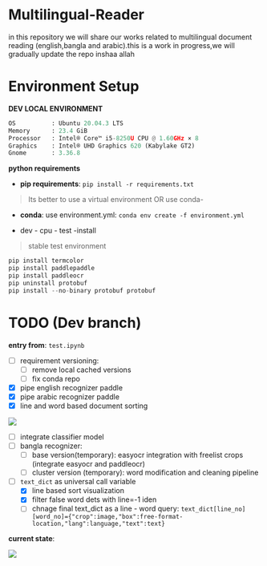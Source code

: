 # Multilingual-Reader
in this repository we will share our works related to multilingual document reading (english,bangla and arabic).this is a work in progress,we will gradually update the repo inshaa allah



# Environment Setup

**DEV LOCAL ENVIRONMENT**  

```python
OS          : Ubuntu 20.04.3 LTS       
Memory      : 23.4 GiB 
Processor   : Intel® Core™ i5-8250U CPU @ 1.60GHz × 8    
Graphics    : Intel® UHD Graphics 620 (Kabylake GT2)  
Gnome       : 3.36.8
```

**python requirements**

* **pip requirements**: ```pip install -r requirements.txt``` 

> Its better to use a virtual environment 
> OR use conda-

* **conda**: use environment.yml: ```conda env create -f environment.yml```

* dev - cpu - test -install 

> stable test environment 

```python
pip install termcolor
pip install paddlepaddle
pip install paddleocr
pip uninstall protobuf
pip install --no-binary protobuf protobuf
```



# TODO (Dev branch)

**entry from**: ```test.ipynb```

- [ ] requirement versioning:
    - [ ] remove local cached versions
    - [ ] fix conda repo

- [x] pipe english recognizer paddle
- [x] pipe arabic recognizer paddle
- [x] line and word based document sorting

![](/tests/issue_check.png)

- [ ] integrate classifier model
- [ ] bangla recognizer: 
    - [ ] base version(temporary): easyocr integration with freelist crops (integrate easyocr and paddleocr)
    - [ ] cluster version (temporary): word modification and cleaning pipeline
- [ ] ```text_dict``` as universal call variable
    - [x] line based sort visualization 
    - [x] filter false word dets with line=-1 iden
    - [ ] chnage final text_dict as a line - word query: ```text_dict[line_no][word_no]={"crop":image,"box":free-format-location,"lang":language,"text":text}```

**current state**:

![](/tests/cs.png)



